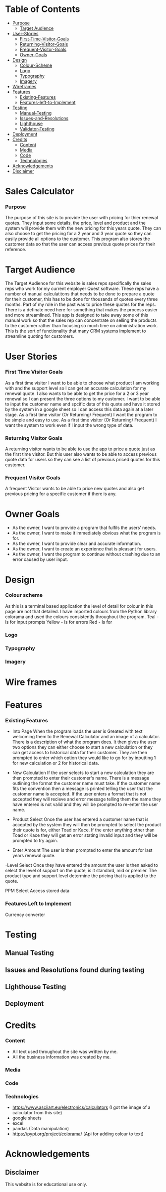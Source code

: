 # Table of Contents

- [Purpose](#purpose)
    - [Target Audience](#target-audience)
- [User-Stories](#user-stories)
    - [First-Time-Visitor-Goals](#first-time-visitor-goals)
    - [Returning-Visitor-Goals](#returning-visitor-goals)
    - [Frequent-Visitor-Goals](#frequent-visitor-goals)
    - [Owner-Goals](#owner-goals)
- [Design](#design)
    - [Colour-Scheme](#colour-scheme)
    - [Logo](#logo)
    - [Typography](#typography)
    - [Imagery](#imagery)
- [Wireframes](#wire-frames)
- [Features](#features)
    - [Existing-Features](#existing-features)
    - [Features-left-to-Implement](#features-left-to-implement)
- [Testing](#testing)
    - [Manual-Testing](#manual-testing)
    - [Issues-and-Resolutions](#issues-and-resolutions-found-during-testing)
    - [Lighthouse](#lighthouse-testing)
    - [Validator-Testing](#validator-testing)
- [Deployment](#deployment)
- [Credits](#credits)
    - [Content](#content)
    - [Media](#media)
    - [Code](#code)
    - [Technologies](#technologies)
- [Acknowledgements](#acknowledgements)
- [Disclaimer](#disclaimer)



# Sales Calculator

### Purpose
The purpose of this site is to provide the user with pricing for thier renewal quotes. They input some details, the price, level and product and the system will provide them with the new pricing for this years quote. They can also choose to get the pricing for a 2 year and 3 year quote so they can easily provide all options to the customer.
This program also stores the customer data so that the user can access previous quote prices for their reference. 

# Target Audience
The Target Audience for this website is sales reps specifically the sales reps who work for my current employer Quest software. These reps have a number of manual calculatitons that needs to be done to prepare a quote for their customer, this has to be done for thousands of quotes every three months. Part of my role in the past was to price these quotes for the reps. There is a definate need here for something that makes the process easier and more streamlined. This app is designed to take away some of this manual work so that the sales rep can concentrate on selling the products to the customer rather than focusing so much time on administration work.
This is the sort of functionality that many CRM systems implement to streamline quoting for customers. 

# User Stories
### First Time Visitor Goals
As a first time visitor I want to be able to choose what product I am working with and the support level so I can get an accurate calculation for my renewal quote. 
I also wants to be able to get the price for a 2 or 3 year renewal so I can present the three options to my customer.
I want to be able to input the customer name and spcific data of this quote and have it stored by the system in a google sheet so I can access this data again at a later stage. 
As a first time visitor (Or Returning/ Frequent) I want the program to be simple and easy to use. 
As a first time visitor (Or Returning/ Frequent) I want the system to work even if I input the wrong type of data.

### Returning Visitor Goals
A returning visitor wants to be able to use the app to price a quote just as the first time visitor. But this user also wants to be able to access previous quote data for users so they can see a list of previous priced quotes for this customer.

### Frequent Visitor Goals
A frequent Visitor wants to be able to price new quotes and also get previous pricing for a specific customer if there is any.


# Owner Goals
- As the owner, I want to provide a program that fulfils the users’ needs.
- As the owner, I want to make it immediately obvious what the program is for.
- As the owner, I want to provide clear and accurate information.
- As the owner, I want to create an experience that is pleasant for users.
- As the owner, I want the program to continue without crashing due to an error caused by user input.

# Design

### Colour scheme

As this is a terminal based application the level of detail for colour in this page are not that detailed. 
I have imported colours from the Python library colorama and used the colours consistently throughout the program.
Teal - Is for input prompts
Yellow - Is for errors
Red - Is for


### Logo 


### Typography


### Imagery


# Wire frames


# Features 

### Existing Features
- Into Page
When the program loads the user is Greated with text welcoming them to the Renewal Calculator and an image of a calculator. There is a description of what the program does. It then gives the user two options they can either choose to start a new calculation or they can get access to historical data for their customer. 
They are then prompted to enter which option they would like to go for by inputting 1 for new calculation or 2 for historical data.

- New Calculation
If the user selects to start a new calculation they are then prompted to enter their customer's name. There is a message outlining the format the customer name must take. If the customer name fits the convention then a message is printed telling the user that the customer name is accepted. If the user enters a format that is not accepted they will recieve and error message telling them the name they have entered is not valid and they will be prompted to re-enter the user name. 

- Product Select
Once the user has entered a customer name that is accepted by the system they will then be prompted to select the product their quote is for, either Toad or Kace. 
If the enter anything other than Toad or Kace they will get an error stating Invalid input and they will be prompted to try again. 

- Enter Amount
The user is then prompted to enter the amount for last years renewal quote.

-Level Select
 Once they have entered the amount the user is then asked to select the level of support on the quote, is it standard, mid or premier. The product type and support level determine the pricing that is applied to the quote. 


PPM Select
Access stored data



### Features Left to Implement
Currency converter

# Testing 

## Manual Testing




## Issues and Resolutions found during testing


## Lighthouse Testing


## Deployment

# Credits 

### Content 

- All text used throughout the site was written by me.
- All the business information was created by me.

### Media

### Code


### Technologies
- https://www.asciiart.eu/electronics/calculators (I got the image of a calculator from this site)
- google sheets
- excel 
- pandas (Data manipulation)
- https://pypi.org/project/colorama/  (Api for adding colour to text)


# Acknowledgements



## Disclaimer
This website is for educational use only.

